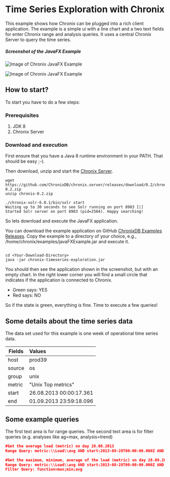 # Time Series Exploration with Chronix
This example shows how Chronix can be plugged into a rich client application. 
The example is a simple ui with a line chart and a two text fields for enter Chronix range and analysis queries.
It uses a central Chronix Server to query the time series. 
##### Screenshot of the JavaFX Example
![Image of Chronix JavaFX Example](https://raw.githubusercontent.com/ChronixDB/chronix.examples/master/img/Chart-0.2.png)

![Image of Chronix JavaFX Example](https://raw.githubusercontent.com/ChronixDB/chronix.examples/master/img/Result-0.2.png)

## How to start?
To start you have to do a few steps:

### Prerequisites
1. JDK 8
2. Chronix Server 

### Download and execution
First ensure that you have a Java 8 runtime environment in your PATH. 
That should be easy ;-).

Then download, unzip and start  the [Chronix Server](https://github.com/ChronixDB/chronix.server/releases/tag/0.2).
```
wget https://github.com/ChronixDB/chronix.server/releases/download/0.2/chronix-0.2.zip
unzip chronix-0.2.zip

./chronix-solr-6.0.1/bin/solr start
Waiting up to 30 seconds to see Solr running on port 8983 [|]  
Started Solr server on port 8983 (pid=2504). Happy searching!
```
So lets download and execute the JavaFX application.

You can download the example application on GitHub [ChronixDB Examples Releases](https://github.com/ChronixDB/chronix.examples/releases). 
Copy the example to a directory of your choice, e.g., /home/chronix/examples/javaFXExample.jar and execute it.

```Shell

cd <Your-Download-Directory>
java -jar chronix-timeseries-exploration.jar
```
You should then see the application shown in the screenshot, but with an empty chart.
In the right lower corner you will find a small circle that indicates if the application is connected to Chronix.
- Green says: YES
- Red says: NO

So if the state is green, everything is fine. Time to execute a few queries!
## Some details about the time series data
The data set used for this example is one week of operational time series data.

| Fields        | Values                     |
| ------------- |:-------------------------- | 
| host          | prod39                     |
| source        | os                         |  
| group         | unix                       |
| metric        | "Unix Top metrics"         |
| start         | 26.08.2013 00:00:17.361    |
| end           | 01.09.2013 23:59:18.096    |

## Some example queries
The first text area is for range queries. 
The second text area is for filter queries (e.g. analyses like ag=max, analysis=trend)
```JSON
#Get the average load (metric) on day 28.08.2013
Range Query: metric:\\Load\\avg AND start:2013-08-28T00:00:00.000Z AND end:2013-08-29T23:59:59.999Z

#Get the maximum, minimum, average of the load (metric) on day 28.08.2013
Range Query: metric:\\Load\\avg AND start:2013-08-28T00:00:00.000Z AND end:2013-08-29T23:59:59.999Z
Filter Query: function=max;min;avg
```
